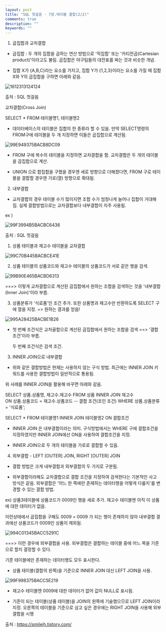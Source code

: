 ```yaml
---
layout: post
title: "SQL 첫걸음 - 7장.테이블 결합(2/2)"
comments: true
description: ""
keywords: ""
---
```


1. 곱집합과 교차결합

- 곱집합 : 두 개의 집합을 곱하는 연산 방법으로 '적집합' 또는 '카티전곱(Cartesian product)'이라고도 불림.  곱집합은 야구팀들의 대전표를 짜는 것과 비슷한 개념. 

- 집합 X가 {A,B,C}라는 요소를 가지고, 집합 Y가 {1,2,3}이라는 요소를 가질 때 집합 X와 Y의 곱집합을 구하면 아래와 같음.

![1612313124124](/images/sql_first_step/1612313124124.png)


출처 : SQL 첫걸음



교차결합(Cross Join)

SELECT * FROM 테이블명1, 테이블명2

- 데이터베이스의 테이블은 집합의 한 종류라 할 수 있음. 만약 SELECT명령의 FROM구에 테이블을 두 개 지정하면 이들은 곱집합으로 계산됨. 

![99E949375BACB8DC09](/images/sql_first_step/99E949375BACB8DC09.png)


- FROM 구에 복수의 테이블을 지정하면 교차결합을 함. 교차결합은 두 개의 테이블을 곱집합으로 계산. 

- UNION 으로 합집합을 구했을 경우엔 세로 방향으로 더해졌다면, FROM 구로 테이블을 결합할 경우엔 가로(열) 방향으로 확대됨. 







2. 내부결합

- 교차결합의 경우 테이블 수가 많이지면 조합 수가 엄청나게 늘어나 집합이 거대해짐. 실제 결합방법으로는 교차결합보다 내부결합이 자주 사용됨.



ex ) 

![99F3994B5BACBC6436](/images/sql_first_step/99F3994B5BACBC6436.png)

출처 : SQL 첫걸음



1) 상품 테이블과 재고수 테이블을 교차결합

![99C70B445BACBCE41E](/images/sql_first_step/99C70B445BACBCE41E.png)

2) 상품 테이블의 상품코드와 재고수 테이블의 상품코드가 서로 같은 행을 검색.

![99B90E465BACBD6313](/images/sql_first_step/99B90E465BACBD6313.png)

===> 이렇게 교차결합으로 계산된 곱집합에서 원하는 조합을 검색하는 것을 '내부결합(Inner Join)'이라 부름. 

3) 상품분류가 '식료품'인 조건 추가. 또한 상품명과 재고수만 반환하도록 SELECT 구에 열을 지정. => 원하는 결과를 얻음! 

![995A28425BACBE1B26](/images/sql_first_step/995A28425BACBE1B26.png)

- 첫 번째 조건식은 교차굘합으로 계산된 곱집합에서 원하는 조합을 검색 ==> '결합조건'이라 부름.

  두 번째 조건식은 검색 조건. 





3. INNER JOIN으로 내부결합

- 위와 같은 결합방법은 현재는 사용하지 않는 구식 방법. 최근에는 INNER JOIN 키워드를 사용한 결합방법이 일반적으로 통용됨. 

위 사례를 INNER JOIN을 활용해 바꾸면 아래와 같음.

  SELECT 상품.상품명, 재고수.재고수 
    FROM 상품 INNER JOIN 재고수  
      ON 상품.상품코드 = 재고수.상품코드 -- 결합 조건(조인 조건) 
   WHERE 상품.상품분류 = '식료품';

SELECT * FROM 테이블명1 INNER JOIN 테이블명2 ON 결합조건 

- INNER JOIN 은 내부결합이라는 의미. 구식방법에서는 WHERE 구에 결합조건을 지정하였지만 INNER JOIN에선 ON을 사용하여 결합조건을 지정. 

- INNER JOIN으로 두 개의 테이블을 가로로 결합할 수 있음. 







4. 외부결합 - LEFT [OUTER] JOIN, RIGHT [OUTER] JOIN 

- 결합 방법은 크게 내부결합과 외부결합의 두 가지로 구분됨. 

- 외부결합이라해도 교차결합으로 결합 조건을 지정하여 검색한다는 기본적인 사고 방식은 같음. 외부결합은 '어느 한 쪽에만 존재하는 데이터행을 어떻게 다룰지'를 변경할 수 있는 결합 방법. 



ex) 상품3테이블에 상품코드가 0009인 행을 새로 추가. 재고수 테이블엔 아직 이 상품에 대한 데이터가 없음. 

이런상태에서 곱집합을 구해도 0009 = 0009 가 되는 행이 존재하지 않아 내부결합 결과에선 상품코드가 0009인 상품이 제외됨. 

![994C01345BACC5291C](/images/sql_first_step/994C01345BACC5291C.png)

===> 이런 경우에 외부결합을 사용. 외부결합은 결합하는 테이블 중에 어느 쪽을 기준으로 할지 결정할 수 있다. 

기준 테이블에만 존재하는 데이터행도 모두 표시한다.

- 상품 테이블(결합의 왼쪽)을 기준으로 INNER JOIN 대신 LEFT JOIN을 사용. 

![99F998375BACC5E219](/images/sql_first_step/99F998375BACC5E219.png)

- 재고수 테이블엔 0009에 대한 데이터가 없어 값이 NULL로 표시됨. 

- 기준이 되는 테이블(상품 테이블)을 JOIN의 왼쪽에 기술했으므로 LEFT JOIN이라 지정. 오른쪽의 테이블을 기준으로 삼고 싶은 경우에는 RIGHT JOIN을 사용해 외부결합을 시행 


출처 : https://smilejh.tistory.com/